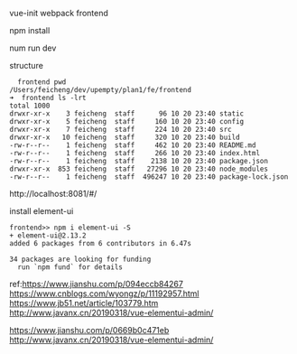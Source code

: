 
vue-init webpack frontend

npm install

num run dev

structure
```
  frontend pwd
/Users/feicheng/dev/upempty/plan1/fe/frontend
➜  frontend ls -lrt
total 1000
drwxr-xr-x    3 feicheng  staff      96 10 20 23:40 static
drwxr-xr-x    5 feicheng  staff     160 10 20 23:40 config
drwxr-xr-x    7 feicheng  staff     224 10 20 23:40 src
drwxr-xr-x   10 feicheng  staff     320 10 20 23:40 build
-rw-r--r--    1 feicheng  staff     462 10 20 23:40 README.md
-rw-r--r--    1 feicheng  staff     266 10 20 23:40 index.html
-rw-r--r--    1 feicheng  staff    2138 10 20 23:40 package.json
drwxr-xr-x  853 feicheng  staff   27296 10 20 23:40 node_modules
-rw-r--r--    1 feicheng  staff  496247 10 20 23:40 package-lock.json
```

http://localhost:8081/#/

install element-ui
```
frontend>> npm i element-ui -S
+ element-ui@2.13.2
added 6 packages from 6 contributors in 6.47s

34 packages are looking for funding
  run `npm fund` for details

```
ref:https://www.jianshu.com/p/094eccb84267
https://www.cnblogs.com/wyongz/p/11192957.html
https://www.jb51.net/article/103779.htm
http://www.javanx.cn/20190318/vue-elementui-admin/

https://www.jianshu.com/p/0669b0c471eb
http://www.javanx.cn/20190318/vue-elementui-admin/
